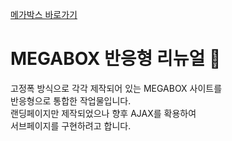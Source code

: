 [메가박스 바로가기](https://pam7461.github.io/megabox/)  
# MEGABOX 반응형 리뉴얼 🎥  
고정폭 방식으로 각각 제작되어 있는 MEGABOX 사이트를  
반응형으로 통합한 작업물입니다.  
랜딩페이지만 제작되었으나 향후 AJAX를 확용하여  
서브페이지를 구현하려고 합니다.  
